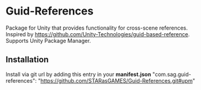 # Guid-References
Package for Unity that provides functionality for cross-scene references. 
Inspired by https://github.com/Unity-Technologies/guid-based-reference. Supports Unity Package Manager.

## Installation
Install via git url by adding this entry in your **manifest.json**
"com.sag.guid-references": "https://github.com/STARasGAMES/Guid-References.git#upm"
